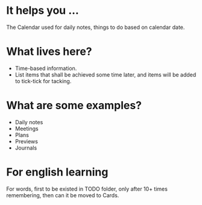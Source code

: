 # It helps you ...
The Calendar used for daily notes, things to do based on calendar date.

# What lives here?
- Time-based information.
- List items that shall be achieved some time later, and items will be added to tick-tick for tacking.

# What are some examples?
- Daily notes
- Meetings
- Plans
- Previews
- Journals

# For english learning
For words, first to be existed in TODO folder, only after 10+ times remembering, then can it be moved to Cards.